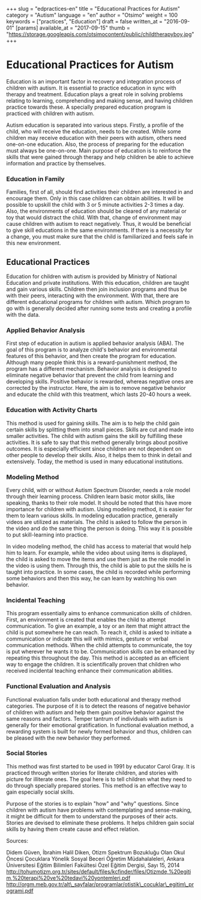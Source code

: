 +++
slug = "edpractices-en"
title = "Educational Practices for Autism"
category = "Autism"
language = "en"
author = "Otsimo"
weight = 100
keywords = ["practices", "Education"]
draft = false
written_at = "2016-09-01"
[params]
available_at = "2017-09-15"
thumb = "https://storage.googleapis.com/otsimocontent/public/childtherapyboy.jpg"
+++
# Educational Practices for Autism

Education is an important factor in recovery and integration process of children with autism. It is essential to practice education in sync with therapy and treatment. Education plays a great role in solving problems relating to learning, comprehending and making sense, and having children practice towards these. A specially prepared education program is practiced with children with autism.

Autism education is separated into various steps. Firstly, a profile of the child, who will receive the education, needs to be created. While some children may receive education with their peers with autism, others need one-on-one education. Also, the process of preparing for the education must always be one-on-one. Main purpose of education is to reinforce the skills that were gained through therapy and help children be able to achieve information and practice by themselves.

### Education in Family

Families, first of all, should find activities their children are interested in and encourage them. Only in this case children can obtain abilities. It will be possible to upskill the child with 3 or 5 minute activities 2-3 times a day. Also, the environments of education should be cleared of any material or toy that would distract the child. With that, change of environment may cause children with autism to react negatively. Thus, it would be beneficial to give skill educations in the same environments. If there is a necessity for a change, you must make sure that the child is familiarized and feels safe in this new environment.

## Educational Practices

Education for children with autism is provided by Ministry of National Education and private institutions. With this education, children are taught and gain various skills. Children then join inclusion programs and thus be with their peers, interacting with the environment. With that, there are different educational programs for children with autism. Which program to go with is generally decided after running some tests and creating a profile with the data.

### Applied Behavior Analysis

First step of education in autism is applied behavior analysis (ABA). The goal of this program is to analyze child&#39;s behavior and environmental features of this behavior, and then create the program for education. Although many people think this is a reward-punishment method, the program has a different mechanism. Behavior analysis is designed to eliminate negative behavior that prevent the child from learning and developing skills. Positive behavior is rewarded, whereas negative ones are corrected by the instructor. Here, the aim is to remove negative behavior and educate the child with this treatment, which lasts 20-40 hours a week.

### Education with Activity Charts

This method is used for gaining skills. The aim is to help the child gain certain skills by splitting them into small pieces. Skills are cut and made into smaller activities. The child with autism gains the skill by fulfilling these activities. It is safe to say that this method generally brings about positive outcomes. It is especially efficient since children are not dependent on other people to develop their skills. Also, it helps them to think in detail and extensively. Today, the method is used in many educational institutions.

### Modeling Method

Every child, with or without Autism Spectrum Disorder, needs a role model through their learning process. Children learn basic motor skills, like speaking, thanks to their role model. It should be noted that this have more importance for children with autism. Using modeling method, it is easier for them to learn various skills. In modeling education practice, generally videos are utilized as materials. The child is asked to follow the person in the video and do the same thing the person is doing. This way it is possible to put skill-learning into practice.

In video modeling method, the child has access to material that would help him to learn. For example, while the video about using items is displayed, the child is asked to move the items and use them just as the role model in the video is using them. Through this, the child is able to put the skills he is taught into practice. In some cases, the child is recorded while performing some behaviors and then this way, he can learn by watching his own behavior.

### Incidental Teaching

This program essentially aims to enhance communication skills of children. First, an environment is created that enables the child to attempt communication. To give an example, a toy or an item that might attract the child is put somewhere he can reach. To reach it, child is asked to initiate a communication or indicate this will with mimics, gesture or verbal communication methods. When the child attempts to communicate, the toy is put wherever he wants it to be. Communication skills can be enhanced by repeating this throughout the day. This method is accepted as an efficient way to engage the children. It is scientifically proven that children who received incidental teaching enhance their communication abilities.

### Functional Evaluation and Analysis

Functional evaluation falls under both educational and therapy method categories. The purpose of it is to detect the reasons of negative behavior of children with autism and help them gain positive behavior against the same reasons and factors. Temper tantrum of individuals with autism is generally for their emotional gratification. In functional evaluation method, a rewarding system is built for newly formed behavior and thus, children can be pleased with the new behavior they performed.

### Social Stories

This method was first started to be used in 1991 by educator Carol Gray. It is practiced through written stories for literate children, and stories with picture for illiterate ones. The goal here is to tell children what they need to do through specially prepared stories. This method is an effective way to gain especially social skills.

Purpose of the stories is to explain &quot;how&quot; and &quot;why&quot; questions. Since children with autism have problems with contemplating and sense-making, it might be difficult for them to understand the purposes of their acts. Stories are devised to eliminate these problems. It helps children gain social skills by having them create cause and effect relation.

Sources:

Didem Güven, İbrahim Halil Diken, Otizm Spektrum Bozukluğu Olan Okul Öncesi Çocuklara Yönelik Sosyal Beceri Öğretim Müdahalaleleri, Ankara Üniversitesi Eğitim Bilimleri Fakültesi Özel Eğitim Dergisi, Sayı 15, 2014
http://tohumotizm.org.tr/sites/default/files/kcfinder/files/Otizmde,%20egitim,%20terapi%20ve%20tedavi%20yontemleri.pdf
http://orgm.meb.gov.tr/alt\_sayfalar/programlar/otistik\_cocuklar\_egitim\_programi.pdf
